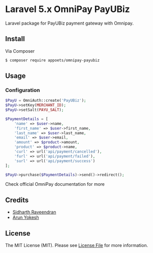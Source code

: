 # Laravel 5.x OmniPay PayUBiz

Laravel package for PayUBiz payment gateway with Omnipay.

## Install

Via Composer

``` bash
$ composer require appoets/omnipay-payubiz
```

## Usage

### Configuration
``` php
$PayU = OmniAuth::create('PayUBiz');
$PayU->setKey(MERCHANT_ID);
$PayU->setSalt(PAYU_SALT);

$PaymentDetails = [
    'name' => $user->name,
    'first_name' => $user->first_name,
    'last_name' => $user->last_name,
    'email' => $user->email,
    'amount' => $product->amount,
    'product' => $product->name,
    'curl' => url('api/payment/cancelled'),
    'furl' => url('api/payment/failed'),
    'surl' => url('api/payment/success')
];

$PayU->purchase($PaymentDetails)->send()->redirect();
```
Check official OmniPay documentation for more

## Credits
- [Sidharth Raveendran][link-author]
- [Arun Yokesh][link-minions]

## License

The MIT License (MIT). Please see [License File](LICENSE.md) for more information.

[link-packagist]: https://packagist.org/packages/appoets/omnipay-payubiz
[link-author]: https://github.com/SidharthRaveendran
[link-minions]: https://github.com/yokesharun
